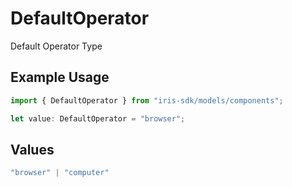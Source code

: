# DefaultOperator

Default Operator Type

## Example Usage

```typescript
import { DefaultOperator } from "iris-sdk/models/components";

let value: DefaultOperator = "browser";
```

## Values

```typescript
"browser" | "computer"
```